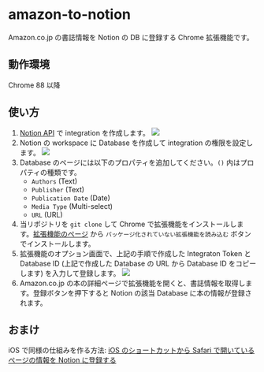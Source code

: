 # amazon-to-notion

Amazon.co.jp の書誌情報を Notion の DB に登録する Chrome 拡張機能です。

## 動作環境

Chrome 88 以降

## 使い方

1. [Notion API](https://www.notion.so/my-integrations) で integration を作成します。
   ![](https://user-images.githubusercontent.com/236607/120334613-bc97b100-c32b-11eb-87c9-d4e2c59893b1.png)
2. Notion の workspace に Database を作成して integration の権限を設定します。
   ![](https://user-images.githubusercontent.com/236607/147759063-0a14bbcf-4c01-4f1b-8f4b-c0b9ed583d10.png)
3. Database のページには以下のプロパティを追加してください。`()` 内はプロパティの種類です。
   - `Authors` (Text)
   - `Publisher` (Text)
   - `Publication Date` (Date)
   - `Media Type` (Multi-select)
   - `URL` (URL)
4. 当リポジトリを `git clone` して Chrome で拡張機能をインストールします。[拡張機能のページ](chrome://extensions/) から `パッケージ化されていない拡張機能を読み込む` ボタンでインストールします。
5. 拡張機能のオプション画面で、上記の手順で作成した Integraton Token と Database ID (上記で作成した Database の URL から Database ID をコピーします) を入力して登録します。
   ![](https://user-images.githubusercontent.com/236607/120336753-9e32b500-c32d-11eb-9885-c900ab9a5c3d.png)
6. Amazon.co.jp の本の詳細ページで拡張機能を開くと、書誌情報を取得します。登録ボタンを押下すると Notion の該当 Database に本の情報が登録されます。

## おまけ

iOS で同様の仕組みを作る方法: [iOS のショートカットから Safari で開いているページの情報を Notion に登録する](https://zenn.dev/hikarock/articles/abd514aa7abfcc)
